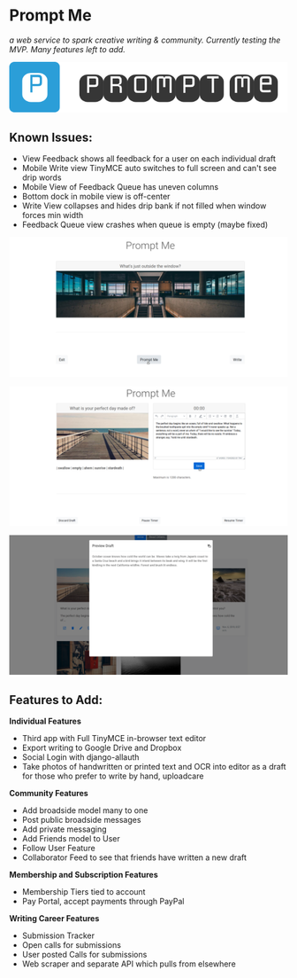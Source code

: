 # Prompt Me
*a web service to spark creative writing & community. Currently testing the MVP. Many features left to add.*

![logo](https://raw.githubusercontent.com/kevindublin/promptme/master/apps/core/static/images/logo.png "logo")

## Known Issues:

- View Feedback shows all feedback for a user on each individual draft
- Mobile Write view TinyMCE auto switches to full screen and can't see drip words
- Mobile View of Feedback Queue has uneven columns
- Bottom dock in mobile view is off-center
- Write View collapses and hides drip bank if not filled when window forces min width
- Feedback Queue view crashes when queue is empty (maybe fixed)

![prompt](https://raw.githubusercontent.com/kevindublin/promptme/master/apps/core/static/images/home_promptme.png "prompted")

![write](https://raw.githubusercontent.com/kevindublin/promptme/master/apps/core/static/images/home_write.png "written")

![dashboard](https://raw.githubusercontent.com/kevindublin/promptme/master/apps/core/static/images/home_dashboard.png "edited")


## Features to Add:

**Individual Features**
- Third app with Full TinyMCE in-browser text editor
- Export writing to Google Drive and Dropbox
- Social Login with django-allauth
- Take photos of handwritten or printed text and OCR into editor as a draft for those who prefer to write by hand, uploadcare

**Community Features**
- Add broadside model many to one
- Post public broadside messages
- Add private messaging
- Add Friends model to User
- Follow User Feature
- Collaborator Feed to see that friends have written a new draft

**Membership and Subscription Features**
- Membership Tiers tied to account
- Pay Portal, accept payments through PayPal

**Writing Career Features**
- Submission Tracker
- Open calls for submissions
- User posted Calls for submissions
- Web scraper and separate API which pulls from elsewhere
